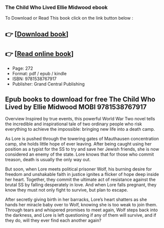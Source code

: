### The Child Who Lived Ellie Midwood ebook

To Download or Read This book click on the link button below :

## 👉  [**[Download book](http://get-pdfs.com/download.php?group=book&from=github.com&id=717730&lnk=1064 "Download book")**]

## 👉  [**[Read online book](http://get-pdfs.com/download.php?group=book&from=github.com&id=717730&lnk=1064 "Read online book")**]


* Page: 272
* Format: pdf / epub / kindle
* ISBN: 9781538767917
* Publisher: Grand Central Publishing



## Epub books to download for free The Child Who Lived by Ellie Midwood MOBI 9781538767917


Overview
Inspired by true events, this powerful World War Two novel tells the incredible and inspirational tale of two ordinary people who risk everything to achieve the impossible: bringing new life into a death camp.
 
 As Lore is pushed through the towering gates of Mauthausen concentration camp, she holds little hope of ever leaving. After being caught using her position as a typist for the SS to try and save her Jewish friends, she is now considered an enemy of the state. Lore knows that for those who commit treason, death is usually the only way out.
 
 But soon, when Lore meets political prisoner Wolf, his burning desire for freedom and unshakable faith in justice ignites a flicker of hope deep inside her heart. Together, they commit the ultimate act of resistance against the brutal SS by falling desperately in love. And when Lore falls pregnant, they know they must not only fight to survive, but plan to escape.
 
 After secretly giving birth in her barracks, Lore’s heart shatters as she hands her miracle baby over to Wolf, knowing she is too weak to join them. Through tears and whispered promises to meet again, Wolf steps back into the darkness, and Lore is left questioning if any of them will survive, and if they do, will they ever find each another again?




